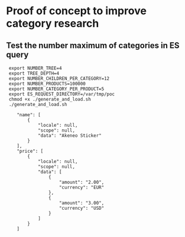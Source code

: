 # Proof of concept to improve category research

## Test the number maximum of categories in ES query

```
 export NUMBER_TREE=4
 export TREE_DEPTH=4
 export NUMBER_CHILDREN_PER_CATEGORY=12
 export NUMBER_PRODUCTS=100000
 export NUMBER_CATEGORY_PER_PRODUCT=5
 export ES_REQUEST_DIRECTORY=/var/tmp/poc
 chmod +x ./generate_and_load.sh
 ./generate_and_load.sh
```




        "name": [
            {
                "locale": null,
                "scope": null,
                "data": "Akeneo Sticker"
            }
        ],
        "price": [
            {
                "locale": null,
                "scope": null,
                "data": [
                    {
                        "amount": "2.00",
                        "currency": "EUR"
                    },
                    {
                        "amount": "3.00",
                        "currency": "USD"
                    }
                ]
            }
        ]
